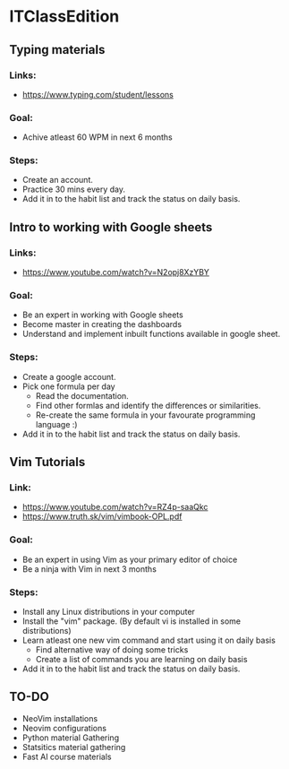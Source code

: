 # ITClassEdition

## Typing materials
### Links: 
* https://www.typing.com/student/lessons
### Goal: 
* Achive atleast 60 WPM in next 6 months
### Steps:
* Create an account.
* Practice 30 mins every day.
* Add it in to the habit list and track the status on daily basis.

## Intro to working with Google sheets
### Links: 
* https://www.youtube.com/watch?v=N2opj8XzYBY
### Goal: 
* Be an expert in working with Google sheets
* Become master in creating the dashboards
* Understand and implement inbuilt functions available in google sheet.
### Steps:
* Create a google account.
* Pick one formula per day
  * Read the documentation.
  * Find other formlas and identify the differences or similarities.
  * Re-create the same formula in your favourate programming language :)
* Add it in to the habit list and track the status on daily basis.

## Vim Tutorials
### Link: 
* https://www.youtube.com/watch?v=RZ4p-saaQkc
* https://www.truth.sk/vim/vimbook-OPL.pdf
### Goal:
* Be an expert in using Vim as your primary editor of choice
* Be a ninja with Vim in next 3 months
### Steps:
* Install any Linux distributions in your computer
* Install the "vim" package. (By default vi is installed in some distributions)
* Learn atleast one new vim command and start using it on daily basis
  * Find alternative way of doing some tricks
  * Create a list of commands you are learning on daily basis
* Add it in to the habit list and track the status on daily basis.

## TO-DO
* NeoVim installations
* Neovim configurations
* Python material Gathering
* Statsitics material gathering
* Fast AI course materials


